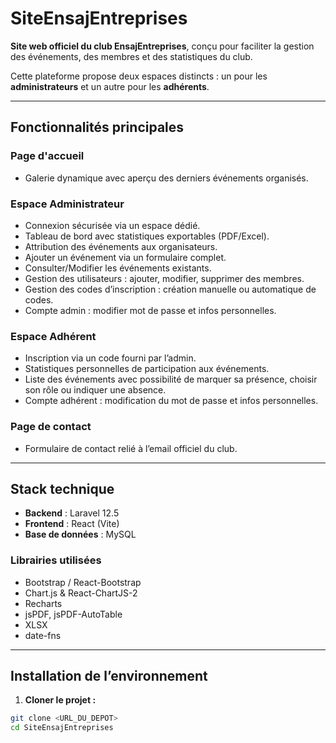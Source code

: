 # SiteEnsajEntreprises

**Site web officiel du club EnsajEntreprises**, conçu pour faciliter la gestion des événements, des membres et des statistiques du club.

Cette plateforme propose deux espaces distincts : un pour les **administrateurs** et un autre pour les **adhérents**.

---

## Fonctionnalités principales

### Page d'accueil
- Galerie dynamique avec aperçu des derniers événements organisés.

### Espace Administrateur
- Connexion sécurisée via un espace dédié.
- Tableau de bord avec statistiques exportables (PDF/Excel).
- Attribution des événements aux organisateurs.
- Ajouter un événement via un formulaire complet.
- Consulter/Modifier les événements existants.
- Gestion des utilisateurs : ajouter, modifier, supprimer des membres.
- Gestion des codes d’inscription : création manuelle ou automatique de codes.
- Compte admin : modifier mot de passe et infos personnelles.

### Espace Adhérent
- Inscription via un code fourni par l’admin.
- Statistiques personnelles de participation aux événements.
- Liste des événements avec possibilité de marquer sa présence, choisir son rôle ou indiquer une absence.
- Compte adhérent : modification du mot de passe et infos personnelles.

### Page de contact
- Formulaire de contact relié à l’email officiel du club.

---

## Stack technique

- **Backend** : Laravel 12.5  
- **Frontend** : React (Vite)  
- **Base de données** : MySQL  

### Librairies utilisées
- Bootstrap / React-Bootstrap  
- Chart.js & React-ChartJS-2  
- Recharts  
- jsPDF, jsPDF-AutoTable  
- XLSX  
- date-fns  

---

## Installation de l’environnement

1. **Cloner le projet :**

```bash
git clone <URL_DU_DEPOT>
cd SiteEnsajEntreprises
